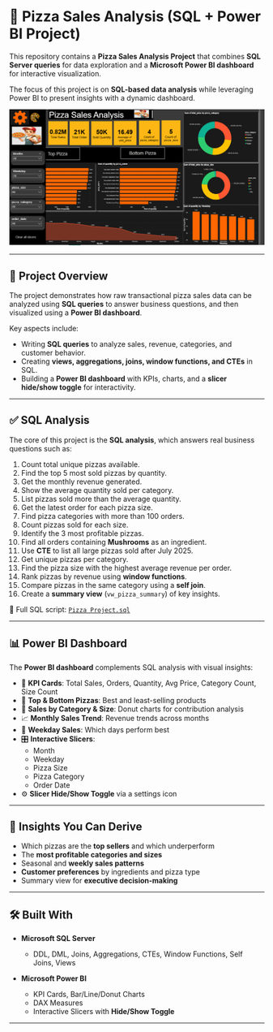 # 🍕 Pizza Sales Analysis (SQL + Power BI Project)

This repository contains a **Pizza Sales Analysis Project** that combines **SQL Server queries** for data exploration and a **Microsoft Power BI dashboard** for interactive visualization.  

The focus of this project is on **SQL-based data analysis** while leveraging Power BI to present insights with a dynamic dashboard.

![Dashboard Screenshot](Pizza%202.png)

---

## 📌 Project Overview

The project demonstrates how raw transactional pizza sales data can be analyzed using **SQL queries** to answer business questions, and then visualized using a **Power BI dashboard**.  

Key aspects include:
- Writing **SQL queries** to analyze sales, revenue, categories, and customer behavior.
- Creating **views, aggregations, joins, window functions, and CTEs** in SQL.
- Building a **Power BI dashboard** with KPIs, charts, and a **slicer hide/show toggle** for interactivity.

---

## ✅ SQL Analysis

The core of this project is the **SQL analysis**, which answers real business questions such as:

1. Count total unique pizzas available.  
2. Find the top 5 most sold pizzas by quantity.  
3. Get the monthly revenue generated.  
4. Show the average quantity sold per category.  
5. List pizzas sold more than the average quantity.  
6. Get the latest order for each pizza size.  
7. Find pizza categories with more than 100 orders.  
8. Count pizzas sold for each size.  
9. Identify the 3 most profitable pizzas.  
10. Find all orders containing **Mushrooms** as an ingredient.  
11. Use **CTE** to list all large pizzas sold after July 2025.  
12. Get unique pizzas per category.  
13. Find the pizza size with the highest average revenue per order.  
14. Rank pizzas by revenue using **window functions**.  
15. Compare pizzas in the same category using a **self join**.  
16. Create a **summary view** (`vw_pizza_summary`) of key insights.  

📄 Full SQL script: [`Pizza Project.sql`](Pizza%20Project.sql)

---

## 📊 Power BI Dashboard

The **Power BI dashboard** complements SQL analysis with visual insights:

- 📍 **KPI Cards**: Total Sales, Orders, Quantity, Avg Price, Category Count, Size Count  
- 🍕 **Top & Bottom Pizzas**: Best and least-selling products  
- 🥧 **Sales by Category & Size**: Donut charts for contribution analysis  
- 📈 **Monthly Sales Trend**: Revenue trends across months  
- 📆 **Weekday Sales**: Which days perform best  
- 🎛 **Interactive Slicers**:
  - Month  
  - Weekday  
  - Pizza Size  
  - Pizza Category  
  - Order Date  
- ⚙️ **Slicer Hide/Show Toggle** via a settings icon  

---

## 🧠 Insights You Can Derive

- Which pizzas are the **top sellers** and which underperform  
- The **most profitable categories and sizes**  
- Seasonal and **weekly sales patterns**  
- **Customer preferences** by ingredients and pizza type  
- Summary view for **executive decision-making**  

---

## 🛠️ Built With

- **Microsoft SQL Server**  
  - DDL, DML, Joins, Aggregations, CTEs, Window Functions, Self Joins, Views  

- **Microsoft Power BI**  
  - KPI Cards, Bar/Line/Donut Charts  
  - DAX Measures  
  - Interactive Slicers with **Hide/Show Toggle**  

---

